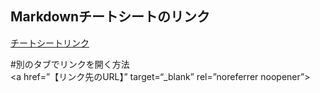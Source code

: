 ## Markdownチートシートのリンク  
[Google]:  https://gist.github.com/mignonstyle/083c9e1651d7734f84c99b8cf49d57fa#file-markdown-cheatsheet-md  
[チートシートリンク][Google]   

  #別のタブでリンクを開く方法  
   <a href=”【リンク先のURL】” target=“_blank” rel=”noreferrer noopener”>
